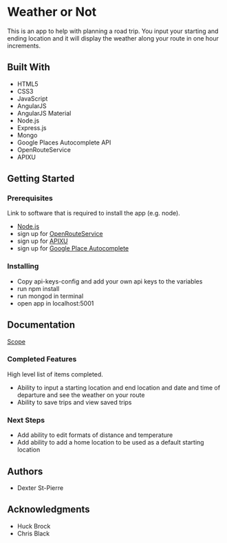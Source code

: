 # Weather or Not

This is an app to help with planning a road trip. You input your starting and ending location and it will display the weather along your route in one hour increments.

## Built With

- HTML5
- CSS3
- JavaScript
- AngularJS
- AngularJS Material
- Node.js
- Express.js
- Mongo
- Google Places Autocomplete API
- OpenRouteService
- APIXU

## Getting Started

### Prerequisites

Link to software that is required to install the app (e.g. node).

- [Node.js](https://nodejs.org/en/)
- sign up for [OpenRouteService](https://developers.openrouteservice.org/portal/)
- sign up for [APIXU](https://www.apixu.com/)
- sign up for [Google Place Autocomplete](https://developers.google.com/places/web-service/autocomplete)


### Installing

- Copy api-keys-config and add your own api keys to the variables
- run npm install
- run mongod in terminal
- open app in localhost:5001

## Documentation

[Scope](https://docs.google.com/document/d/1ulfkl7pQFFP0avPOMnC62dSNTJL0R1p-98OZdSi_gDU/edit?usp=sharing)

### Completed Features

High level list of items completed.

- Ability to input a starting location and end location and date and time of departure and see the weather on your route
- Ability to save trips and view saved trips

### Next Steps

- Add ability to edit formats of distance and temperature
- Add ability to add a home location to be used as a default starting location


## Authors

* Dexter St-Pierre


## Acknowledgments

* Huck Brock
* Chris Black
